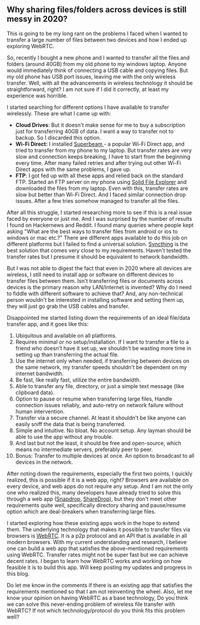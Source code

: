 ## Why sharing files/folders across devices is still messy in 2020?

This is going to be my long rant on the problems I faced when I wanted to transfer a large number of files between two devices and how I ended up exploring WebRTC.

So, recently I bought a new phone and I wanted to transfer all the files and folders (around 40GB) from my old phone to my windows laptop. Anyone would immediately think of connecting a USB cable and copying files. But my old phone has USB port issues, leaving me with the only wireless transfer. Well, with all the advancements in wireless technology it should be straightforward, right? I am not sure if I did it correctly, at least my experience was horrible.

I started searching for different options I have available to transfer wirelessly. These are what I came up with:

- **Cloud Drives**: But it doesn't make sense for me to buy a subscription just for transferring 40GB of data. I want a way to transfer not to backup. So I discarded this option.
- **Wi-Fi Direct:** I installed  [Superbeam ](https://superbe.am/) - a popular Wi-Fi Direct app, and tried to transfer from my phone to my laptop. But transfer rates are very slow and connection keeps breaking, I have to start from the beginning every time. After many failed retries and after trying out other Wi-Fi Direct apps with the same problems, I gave up.
- **FTP**: I got fed up with all these apps and relied back on the standard FTP. Started an FTP server on my phone using  [Solid File Explorer](https://play.google.com/store/apps/details?id=pl.solidexplorer2)  and downloaded the files from my laptop. Even with this, transfer rates are slow but better than Wi-Fi Direct. And I faced similar connection drop issues. After a few tries somehow managed to transfer all the files.

After all this struggle, I started researching more to see if this is a real issue faced by everyone or just me. And I was surprised by the number of results I found on Hackernews and Reddit. I found many queries where people kept asking "What are the best ways to transfer files from android or ios to windows or mac etc.?" There are different apps available to do this job on different platforms but I failed to find a universal solution.  [Syncthing](https://syncthing.net/)  is the best solution that comes very close to my requirements. Haven't tested the transfer rates but I presume it should be equivalent to network bandwidth.

But I was not able to digest the fact that even in 2020 where all devices are wireless, I still need to install app or software on different devices to transfer files between them. Isn't transferring files or documents across devices is the primary reason why LAN/Internet is invented? Why do I need to fiddle with different software to achieve that? And, any non-technical person wouldn't be interested in installing software and setting them up, they will just go grab the USB cables and transfer.

Disappointed me started listing down the requirements of an ideal file/data transfer app, and it goes like this:

1. Ubiquitous and available on all platforms.
2. Requires minimal or no setup/installation. If I want to transfer a file to a friend who doesn't have it set up, we shouldn't be wasting more time in setting up than transferring the actual file.
3. Use the internet only when needed, if transferring between devices on the same network, my transfer speeds shouldn't be dependent on my internet bandwidth.
4. Be fast, like really fast, utilize the entire bandwidth.
5. Able to transfer any file, directory, or just a simple text message (like clipboard data).
6. Option to pause or resume when transferring large files, Handle connection issues reliably, and auto-retry on network failure without human intervention.
7. Transfer via a secure channel. At least it shouldn't be like anyone can easily sniff the data that is being transferred.
8. Simple and intuitive. No bloat. No account setup. Any layman should be able to use the app without any trouble.
9. And last but not the least, it should be free and open-source, which means no intermediate servers, preferably peer to peer.
10. Bonus: Transfer to multiple devices at once. An option to broadcast to all devices in the network.

After noting down the requirements, especially the first two points, I quickly realized, this is possible if it is a web app, right? Browsers are available on every device, and web apps do not require any setup. And I am not the only one who realized this, many developers have already tried to solve this through a web app ([Snapdrop](https://snapdrop.net/),  [ShareDrop](https://www.sharedrop.io/)), but they don't meet other requirements quite well, specifically directory sharing and pause/resume option which are deal-breakers when transferring large files.

I started exploring how these existing apps work in the hope to extend them. The underlying technology that makes it possible to transfer files via browsers is  [WebRTC](https://webrtc.org/). It is a p2p protocol and an API that is available in all modern browsers. With my current understanding and research, I believe one can build a web app that satisfies the above-mentioned requirements using WebRTC. Transfer rates might not be super fast but we can achieve decent rates. I began to learn how WebRTC works and working on how feasible it is to build this app. Will keep posting my updates and progress in this blog.

Do let me know in the comments if there is an existing app that satisfies the requirements mentioned so that I am not reinventing the wheel. Also, let me know your opinion on having WebRTC as a base technology, Do you think we can solve this never-ending problem of wireless file transfer with WebRTC? If not which technology/protocol do you think fits this problem well?